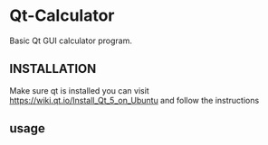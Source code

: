 # Qt-Calculator
Basic Qt GUI  calculator program.

## INSTALLATION
Make sure qt is installed
you can visit https://wiki.qt.io/Install_Qt_5_on_Ubuntu and follow the instructions

## usage
